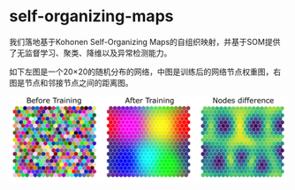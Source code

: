 # self-organizing-maps

我们落地基于Kohonen Self-Organizing Maps的自组织映射，并基于SOM提供了无监督学习、聚类、降维以及异常检测能力。


如下左图是一个20×20的随机分布的网络，中图是训练后的网络节点权重图，右图是节点和邻接节点之间的距离图。


![](./example/data/example.png)
